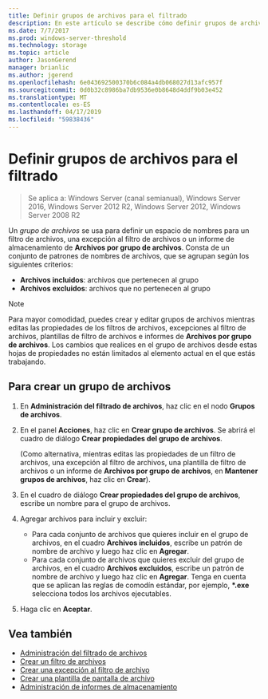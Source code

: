 ```yaml
---
title: Definir grupos de archivos para el filtrado
description: En este artículo se describe cómo definir grupos de archivos para crear un espacio de nombres para un filtro de archivos, una excepción al filtro de archivos o archivos de almacenamiento de archivos por grupo de archivos
ms.date: 7/7/2017
ms.prod: windows-server-threshold
ms.technology: storage
ms.topic: article
author: JasonGerend
manager: brianlic
ms.author: jgerend
ms.openlocfilehash: 6e043692500370b6c084a4db068027d13afc957f
ms.sourcegitcommit: 0d0b32c8986ba7db9536e0b8648d4ddf9b03e452
ms.translationtype: MT
ms.contentlocale: es-ES
ms.lasthandoff: 04/17/2019
ms.locfileid: "59838436"
---
```

# <a name="define-file-groups-for-screening"></a>Definir grupos de archivos para el filtrado

> Se aplica a: Windows Server (canal semianual), Windows Server 2016, Windows Server 2012 R2, Windows Server 2012, Windows Server 2008 R2

Un *grupo de archivos* se usa para definir un espacio de nombres para un filtro de archivos, una excepción al filtro de archivos o un informe de almacenamiento de **Archivos por grupo de archivos**. Consta de un conjunto de patrones de nombres de archivos, que se agrupan según los siguientes criterios:

-   **Archivos incluidos**: archivos que pertenecen al grupo
-   **Archivos excluidos**: archivos que no pertenecen al grupo

> [!Note]
> Para mayor comodidad, puedes crear y editar grupos de archivos mientras editas las propiedades de los filtros de archivos, excepciones al filtro de archivos, plantillas de filtro de archivos e informes de **Archivos por grupo de archivos**. Los cambios que realices en el grupo de archivos desde estas hojas de propiedades no están limitados al elemento actual en el que estás trabajando.

## <a name="to-create-a-file-group"></a>Para crear un grupo de archivos

1.  En **Administración del filtrado de archivos**, haz clic en el nodo **Grupos de archivos**.

2.  En el panel **Acciones**, haz clic en **Crear grupo de archivos**. Se abrirá el cuadro de diálogo **Crear propiedades del grupo de archivos**.

    (Como alternativa, mientras editas las propiedades de un filtro de archivos, una excepción al filtro de archivos, una plantilla de filtro de archivos o un informe de **Archivos por grupo de archivos**, en **Mantener grupos de archivos**, haz clic en **Crear**).

3.  En el cuadro de diálogo **Crear propiedades del grupo de archivos**, escribe un nombre para el grupo de archivos.

4.  Agregar archivos para incluir y excluir:

    -   Para cada conjunto de archivos que quieres incluir en el grupo de archivos, en el cuadro **Archivos incluidos**, escribe un patrón de nombre de archivo y luego haz clic en **Agregar**.
    -   Para cada conjunto de archivos que quieres excluir del grupo de archivos, en el cuadro **Archivos excluidos**, escribe un patrón de nombre de archivo y luego haz clic en **Agregar**.
        Tenga en cuenta que se aplican las reglas de comodín estándar, por ejemplo,  **\*.exe** selecciona todos los archivos ejecutables.

5.  Haga clic en **Aceptar**.

## <a name="see-also"></a>Vea también

-   [Administración del filtrado de archivos](file-screening-management.md)
-   [Crear un filtro de archivos](create-file-screen.md)
-   [Crear una excepción al filtro de archivo](create-file-screen-exception.md)
-   [Crear una plantilla de pantalla de archivo](create-file-screen-template.md)
-   [Administración de informes de almacenamiento](storage-reports-management.md)


